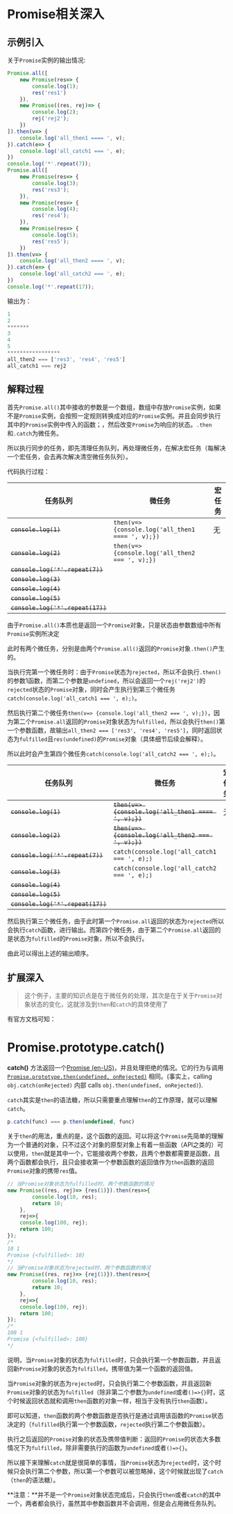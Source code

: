 # Promise相关深入

## 示例引入

关于`Promise`实例的输出情况:

```javascript
Promise.all([
    new Promise(res=> {
        console.log(1);
        res('res1')
    }),
    new Promise((res, rej)=> {
        console.log(2);
        rej('rej2');
    })
]).then(v=> {
    console.log('all_then1 ==== ', v);
}).catch(e=> {
    console.log('all_catch1 === ', e);
})
console.log('*'.repeat(7));
Promise.all([
    new Promise(res=> {
        console.log(3);
        res('res3');
    }),
    new Promise(res=> {
        console.log(4);
        res('res4');
    }),
    new Promise(res=> {
        console.log(5);
        res('res5');
    })
]).then(v=> {
    console.log('all_then2 ==== ', v);
}).catch(e=> {
    console.log('all_catch2 === ', e);
})
console.log('*'.repeat(17));
```

输出为：

```javascript
1
2
*******
3
4
5
*****************
all_then2 === ['res3', 'res4', 'res5']
all_catch1 === rej2
```

## 解释过程

首先`Promise.all()`其中接收的参数是一个数组，数组中存放`Promise`实例，如果不是`Promise`实例，会按照一定规则转换成对应的`Promise`实例。并且会同步执行其中的`Promise`实例中传入的函数；，然后改变`Promise`为响应的状态。`.then`和`.catch`为微任务。

所以执行同步的任务，即先清理任务队列，再处理微任务，在解决宏任务（每解决一个宏任务，会去再次解决清空微任务队列）。

代码执行过程：

| 任务队列                          | 微任务                                           | 宏任务 |
| --------------------------------- | ------------------------------------------------ | ------ |
| ~~`console.log(1)`~~              | `then(v=> {console.log('all_then1 ==== ', v);})` | 无     |
| ~~`console.log(2)`~~              | `then(v=> {console.log('all_then2 === ', v);})`  |        |
| ~~`console.log('*'.repeat(7))`~~  |                                                  |        |
| ~~`console.log(3)`~~              |                                                  |        |
| ~~`console.log(4)`~~              |                                                  |        |
| ~~`console.log(5)`~~              |                                                  |        |
| ~~`console.log('*'.repeat(17))`~~ |                                                  |        |

由于`Promise.all()`本质也是返回一个`Promise`对象，只是状态由参数数组中所有`Promise`实例所决定

此时有两个微任务，分别是由两个`Promise.all()`返回的`Promise`对象`.then()`产生的。

当执行完第一个微任务时：由于`Promise`状态为`rejected`，所以不会执行`.then()`的参数1函数，而第二个参数是`undefined`，所以会返回一个`rej('rej2')`的`rejected`状态的`Promise`对象，同时会产生执行到第三个微任务`catch(console.log('all_catch1 === ', e);)`。

然后执行第二个微任务`then(v=> {console.log('all_then2 === ', v);})`，因为第二个`Promise.all`返回的`Promise`对象状态为`fulfilled`，所以会执行`then()`第一个参数函数，故输出`all_then2 === ['res3', 'res4', 'res5']`，同时返回状态为`fulfilled`且`res(undefined)`的`Promise`对象（具体细节后续会解释）。

所以此时会产生第四个微任务`catch(console.log('all_catch2 === ', e);)`。

| 任务队列                          | 微任务                                               | 宏任务 |
| --------------------------------- | ---------------------------------------------------- | ------ |
| ~~`console.log(1)`~~              | ~~`then(v=> {console.log('all_then1 ==== ', v);})`~~ | 无     |
| ~~`console.log(2)`~~              | ~~`then(v=> {console.log('all_then2 === ', v);})`~~  |        |
| ~~`console.log('*'.repeat(7))`~~  | `catch(console.log('all_catch1 === ', e);)`          |        |
| ~~`console.log(3)`~~              | `catch(console.log('all_catch2 === ', e);)`          |        |
| ~~`console.log(4)`~~              |                                                      |        |
| ~~`console.log(5)`~~              |                                                      |        |
| ~~`console.log('*'.repeat(17))`~~ |                                                      |        |

然后执行第三个微任务，由于此时第一个`Promise.all`返回的状态为`rejected`所以会执行`catch`函数，进行输出。而第四个微任务，由于第二个`Promise.all`返回的是状态为`fulfilled`的`Promise`对象，所以不会执行。

由此可以得出上述的输出顺序。

## 扩展深入

> 这个例子，主要的知识点是在于微任务的处理，其次是在于关于`Promise`对象状态的变化，这就涉及到`then`和`catch`的具体使用了

有官方文档可知：

# Promise.prototype.catch()

**catch()** 方法返回一个[Promise (en-US)](https://developer.mozilla.org/en-US/docs/Web/JavaScript/Reference/Global_Objects/Promise)，并且处理拒绝的情况。它的行为与调用[`Promise.prototype.then(undefined, onRejected)`](https://developer.mozilla.org/zh-CN/docs/Web/JavaScript/Reference/Global_Objects/Promise/then) 相同。(事实上，calling `obj.catch(onRejected)` 内部 calls `obj.then(undefined, onRejected)`).

`catch`其实是`then`的语法糖，所以只需要重点理解`then`的工作原理，就可以理解`catch`。

```javascript
p.catch(func) === p.then(undefined, func)
```

关于`then`的用法，重点的是，这个函数的返回。可以将这个`Promise`先简单的理解为一个普通的对象，只不过这个对象的原型对象上有着一些函数（API之类的）可以使用，`then`就是其中一个，它能接收两个参数，且两个参数都需要是函数，且两个函数都会执行，且只会接收第一个参数函数的返回值作为`then`函数的返回`Promise`对象的携带`res`值。

```javascript
// 当Promise对象状态为fulfilled时，两个参数函数的情况
new Promise((res, rej)=> {res(1)}).then(res=>{
        console.log(10, res);
        return 10;
    },
    rej=>{
    console.log(100, rej);
    return 100;
});
/*
10 1
Promise {<fulfilled>: 10}
*/
// 当Promise对象状态为rejected时，两个参数函数的情况
new Promise((res, rej)=> {rej(1)}).then(res=>{
        console.log(10, res);
        return 10;
    },
    rej=>{
    console.log(100, rej);
    return 100;
});
/*
100 1
Promise {<fulfilled>: 100}
*/
```

说明，当`Promise`对象的状态为`fulfilled`时，只会执行第一个参数函数，并且返回新`Promise`对象的状态为`fulfilled`，携带值为第一个函数的返回值。

当`Promise`对象的状态为`rejected`时，只会执行第二个参数函数，并且返回新`Promise`对象的状态为`fulfilled`（除非第二个参数为`undefined`或者`()=>{}`时，这个时候返回状态就和调用`then`函数的对象一样，相当于没有执行`then`函数）。

即可以知道，`then`函数的两个参数函数是否执行是通过调用该函数的`Promise`状态决定的（`fulfilled`执行第一个参数函数，`rejected`执行第二个参数函数）。

执行之后返回的`Promise`对象的状态及携带值判断：返回的`Promise`的状态大多数情况下为`fulfilled`，除非需要执行的函数为`undefined`或者`()=>{}`。

所以接下来理解`catch`就是很简单的事情，当`Promise`状态为`rejected`时，这个时候只会执行第二个参数，所以第一个参数可以被忽略掉，这个时候就出现了`catch`（`then`的语法糖）。

**注意：**并不是一个`Promise`对象状态完成后，只会执行`then`或者`catch`的其中一个，两者都会执行，虽然其中参数函数并不会调用，但是会占用微任务队列。